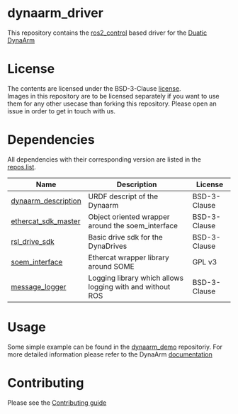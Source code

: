 # dynaarm_driver

This repository contains the [ros2_control](https://control.ros.org/) based driver for the [Duatic DynaArm](https://duatic.com/robotic-arm/)

# License

The contents are licensed under the BSD-3-Clause  [license](LICENSE).\
Images in this repository are to be licensed separately if you want to use them for any other usecase than forking this repository. Please open an issue in order to get in touch with us.

# Dependencies

All dependencies with their corresponding version are listed in the [repos.list](./repos.list).

| Name | Description | License
| ---  | --- | --- |
| [dynaarm_description](https://github.com/Duatic/dynaarm_description) | URDF descript of the Dynaarm | BSD-3-Clause |
| [ethercat_sdk_master](https://github.com/Duatic/ethercat_sdk_master) | Object oriented wrapper around the soem_interface | BSD-3-Clause |
| [rsl_drive_sdk](https://github.com/leggedrobotics/rsl_drive_sdk) | Basic drive sdk for the DynaDrives | BSD-3-Clause |
| [soem_interface](https://github.com/Duatic/soem_interface) | Ethercat wrapper library around SOME | GPL v3 |
| [message_logger](https://github.com/leggedrobotics/message_logger) | Logging library which allows logging with and without ROS | BSD-3-Clause |

# Usage

Some simple example can be found in the [dynaarm_demo](https://github.com/Duatic/dynaarm_demo) repositoriy.
For more detailed information please refer to the DynaArm [documentation](https://docs.duatic.com)

# Contributing

Please see the [Contributing guide](./CONTRIBUTING.md)
